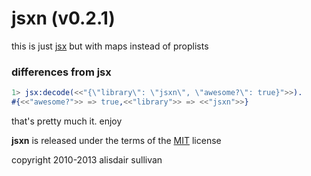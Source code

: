 # jsxn (v0.2.1) #

this is just [jsx][jsx] but with maps instead of proplists


### differences from jsx ###

```erlang
1> jsx:decode(<<"{\"library\": \"jsxn\", \"awesome?\": true}">>).
#{<<"awesome?">> => true,<<"library">> => <<"jsxn">>}
```

that's pretty much it. enjoy

**jsxn** is released under the terms of the [MIT][MIT] license

copyright 2010-2013 alisdair sullivan

[jsx]: https://github.com/talentdeficit/jsx
[MIT]: http://www.opensource.org/licenses/mit-license.html
